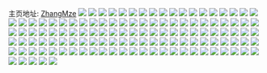 主页地址: [ZhangMze](https://weibo.com/u/1970476793) 
![](https://wx4.sinaimg.cn/mw2000/757316f9ly1h9nfcipuudj22c0340e86.jpg) 
![](https://wx4.sinaimg.cn/mw2000/757316f9ly1h9nfc9n2goj22c0340x6r.jpg) 
![](https://wx4.sinaimg.cn/mw2000/757316f9ly1h9nfbrfaurj20fz0fzmxw.jpg) 
![](https://wx4.sinaimg.cn/mw2000/757316f9ly1h9nfc1pztdj222o340e82.jpg) 
![](https://wx4.sinaimg.cn/mw2000/757316f9ly1h9nfbu78nij20u00u0tt1.jpg) 
![](https://wx4.sinaimg.cn/mw2000/757316f9ly1h9nfbqv5yaj222o340hdu.jpg) 
![](https://wx4.sinaimg.cn/mw2000/757316f9ly1h9nfcl36ztj22c0340hdv.jpg) 
![](https://wx4.sinaimg.cn/mw2000/757316f9ly1h9nfbxp260j22c02c0e82.jpg) 
![](https://wx4.sinaimg.cn/mw2000/757316f9ly1h9nfbt1utcj22c0340hdu.jpg) 
![](https://wx4.sinaimg.cn/mw2000/757316f9ly1h9nfc02d92j22c0340npf.jpg) 
![](https://wx4.sinaimg.cn/mw2000/757316f9ly1h9nfc2ybqyj21wj2usnpd.jpg) 
![](https://wx4.sinaimg.cn/mw2000/757316f9ly1h9nfc3xpu1j21o0280e81.jpg) 
![](https://wx4.sinaimg.cn/mw2000/757316f9ly1h9nfc5nd6ej22tx22oqv6.jpg) 
![](https://wx4.sinaimg.cn/mw2000/757316f9ly1h9nfccn8toj20ri0s0q5q.jpg) 
![](https://wx4.sinaimg.cn/mw2000/757316f9ly1h9nfbr7jfkj20u00u0gmc.jpg) 
![](https://wx4.sinaimg.cn/mw2000/757316f9ly1h926oivqh1j22c03401kz.jpg) 
![](https://wx4.sinaimg.cn/mw2000/757316f9ly1h8lxiil8ioj20u01407ap.jpg) 
![](https://wx4.sinaimg.cn/mw2000/757316f9ly1h8lxiq5rglj20u0140nds.jpg) 
![](https://wx4.sinaimg.cn/mw2000/757316f9ly1h8lxir27bkj20u0140jwr.jpg) 
![](https://wx4.sinaimg.cn/mw2000/757316f9ly1h8lxirwne2j20u0140jz5.jpg) 
![](https://wx4.sinaimg.cn/mw2000/757316f9ly1h8lxithnvgj21400u0k58.jpg) 
![](https://wx4.sinaimg.cn/mw2000/757316f9ly1h8lxiuptxmj20u019048x.jpg) 
![](https://wx4.sinaimg.cn/mw2000/757316f9ly1h8lxivx49vj20u019049s.jpg) 
![](https://wx4.sinaimg.cn/mw2000/757316f9ly1h8lxiwuyf0j21400u0agb.jpg) 
![](https://wx4.sinaimg.cn/mw2000/757316f9ly1h8lxiys6rcj20u015zwly.jpg) 
![](https://wx4.sinaimg.cn/mw2000/757316f9ly1h8lxj04p6xj20og12zk1i.jpg) 
![](https://wx4.sinaimg.cn/mw2000/757316f9ly1h8lxj0qjjmj20u00u0dkn.jpg) 
![](https://wx4.sinaimg.cn/mw2000/757316f9ly1h8lxj1sq45j21400u07h3.jpg) 
![](https://wx4.sinaimg.cn/mw2000/757316f9ly1h8lxj2mlucj20u0140gue.jpg) 
![](https://wx4.sinaimg.cn/mw2000/757316f9ly1h81nb6kak2j20u0140jy4.jpg) 
![](https://wx4.sinaimg.cn/mw2000/757316f9gy1h7u9uw9fhrj20u0140jzz.jpg) 
![](https://wx4.sinaimg.cn/mw2000/757316f9gy1h7u9xqloiej20u0140qap.jpg) 
![](https://wx4.sinaimg.cn/mw2000/757316f9gy1h7ua6c88d2j20u0140dtz.jpg) 
![](https://wx4.sinaimg.cn/mw2000/757316f9gy1h7ua5pyopyj20u00u0n2d.jpg) 
![](https://wx4.sinaimg.cn/mw2000/757316f9gy1h7ua73zz5aj20u00u0n29.jpg) 
![](https://wx4.sinaimg.cn/mw2000/757316f9gy1h7ua0nuem9j20u00u0tj8.jpg) 
![](https://wx4.sinaimg.cn/mw2000/757316f9ly1h7pqelf5zbj20zu0u0q8d.jpg) 
![](https://wx4.sinaimg.cn/mw2000/757316f9ly1h7pqem13avj20u00u00zp.jpg) 
![](https://wx4.sinaimg.cn/mw2000/757316f9ly1h7pqemz73sj20u0140dne.jpg) 
![](https://wx4.sinaimg.cn/mw2000/757316f9ly1h7jp6xa37vj20rf0ku0u2.jpg) 
![](https://wx4.sinaimg.cn/mw2000/757316f9ly1h7g32jbpuwj21sc1sch7f.jpg) 
![](https://wx4.sinaimg.cn/mw2000/757316f9ly1h70ilpnlwyj22c02c0wkv.jpg) 
![](https://wx4.sinaimg.cn/mw2000/757316f9gy1h5dmm2ihbcj207n01omxa.jpg) 
![](https://wx4.sinaimg.cn/mw2000/757316f9gy1h549ssgky0j20u0111dj8.jpg) 
![](https://wx4.sinaimg.cn/mw2000/757316f9gy1h3vb1ecappj20wi0whtkd.jpg) 
![](https://wx4.sinaimg.cn/mw2000/757316f9gy1h3t3xkbw21j20st0rlwim.jpg) 
![](https://wx4.sinaimg.cn/mw2000/757316f9gy1h2xqrvjb9oj22c034lqv7.jpg) 
![](https://wx4.sinaimg.cn/mw2000/757316f9gy1h2xqrxetcbj22c02c0qv5.jpg) 
![](https://wx4.sinaimg.cn/mw2000/757316f9gy1h2xqryefi1j21vr1vrb2a.jpg) 
![](https://wx4.sinaimg.cn/mw2000/757316f9gy1h2xqrzrcysj23402c04qq.jpg) 
![](https://wx4.sinaimg.cn/mw2000/757316f9gy1h2xqru0zlij22c034l1kz.jpg) 
![](https://wx4.sinaimg.cn/mw2000/757316f9gy1h2xqs8vt3aj20v81go1kx.jpg) 
![](https://wx4.sinaimg.cn/mw2000/757316f9gy1h2xqssuqbqj220c2ohkin.jpg) 
![](https://wx4.sinaimg.cn/mw2000/757316f9gy1h20ayfnmzwj20u00u0te1.jpg) 
![](https://wx4.sinaimg.cn/mw2000/757316f9gy1h1mu82yvicj22c02c0nk9.jpg) 
![](https://wx4.sinaimg.cn/mw2000/757316f9gy1h1ahzdx9s5j20u00ty41k.jpg) 
![](https://wx4.sinaimg.cn/mw2000/757316f9gy1h0r6rwwnauj20qo0zkajb.jpg) 
![](https://wx4.sinaimg.cn/mw2000/757316f9gy1h0oi0lj4znj2240240b29.jpg) 
![](https://wx4.sinaimg.cn/mw2000/757316f9gy1h0dan6n0edj2240240npd.jpg) 
![](https://wx4.sinaimg.cn/mw2000/757316f9gy1h079wnrcamj2240240e81.jpg) 
![](https://wx4.sinaimg.cn/mw2000/757316f9gy1gzyck3u4paj22402404qp.jpg) 
![](https://wx4.sinaimg.cn/mw2000/757316f9gy1gzfd30uzsoj21t00u0tew.jpg) 
![](https://wx4.sinaimg.cn/mw2000/757316f9gy1gxi5h3l70nj22402tcu0x.jpg) 
![](https://wx4.sinaimg.cn/mw2000/757316f9gy1gwv9pc5tysj20tz0ul420.jpg) 
![](https://wx4.sinaimg.cn/mw2000/0029lV1Lly1gv5vg36n9aj60xc0nzq6j02.jpg) 
![](https://wx4.sinaimg.cn/mw2000/757316f9ly1gu9ozdtv8gj206o06omy6.jpg) 
![](https://wx4.sinaimg.cn/mw2000/757316f9ly1gu68qyifk6j2240240e81.jpg) 
![](https://wx4.sinaimg.cn/mw2000/757316f9ly1gsgwk3qz9aj20ij0ij76q.jpg) 
![](https://wx4.sinaimg.cn/mw2000/757316f9ly1gsdhk71yuaj22c03404qq.jpg) 
![](https://wx4.sinaimg.cn/mw2000/757316f9ly1gs2s8zl2trj21kw1kwkjl.jpg) 
![](https://wx4.sinaimg.cn/mw2000/757316f9ly1greseo1p00j22402404qq.jpg) 
![](https://wx4.sinaimg.cn/mw2000/757316f9ly1gq7l1k8eu4j20qo10i40v.jpg) 
![](https://wx4.sinaimg.cn/mw2000/757316f9ly1gph0tpjs85j216o16ob29.jpg) 
![](https://wx4.sinaimg.cn/mw2000/757316f9ly1gorqhwpqvmj20u00ij1h9.jpg) 
![](https://wx4.sinaimg.cn/mw2000/757316f9ly1go75s8l8pbj2240240u0x.jpg) 
![](https://wx4.sinaimg.cn/mw2000/757316f9ly1go75tim4yoj224024048g.jpg) 
![](https://wx4.sinaimg.cn/mw2000/757316f9ly1gmjzs0q5ojj20ty0u0jxf.jpg) 
![](https://wx4.sinaimg.cn/mw2000/757316f9ly1gm9st1hqylj216o16o4np.jpg) 
![](https://wx4.sinaimg.cn/mw2000/757316f9ly1glmj79mz8sj21t00u0qb0.jpg) 
![](https://wx4.sinaimg.cn/mw2000/757316f9ly1gk48ns8lltj207t07t74e.jpg) 
![](https://wx4.sinaimg.cn/mw2000/757316f9ly1gjxc0whrh4j2240240kjo.jpg) 
![](https://wx4.sinaimg.cn/mw2000/757316f9ly1giuw3zmg8wj20u0088757.jpg) 
![](https://wx4.sinaimg.cn/mw2000/757316f9ly1gi84lqsiazj20jg0jg3zq.jpg) 
![](https://wx4.sinaimg.cn/mw2000/757316f9ly1gemjc74p44j216o16ohdt.jpg) 
![](https://wx4.sinaimg.cn/mw2000/757316f9ly1gdybgxikngj20u00ikwue.jpg) 
![](https://wx4.sinaimg.cn/mw2000/757316f9ly1gdlofky0spj20lf0qowik.jpg) 
![](https://wx4.sinaimg.cn/mw2000/757316f9ly1gdfwvgxxa9j2240240e81.jpg) 
![](https://wx4.sinaimg.cn/mw2000/757316f9ly1gd4wk7gnxij20qo0qoq9t.jpg) 
![](https://wx4.sinaimg.cn/mw2000/757316f9ly1gcx7lvhzu8j2240240hdv.jpg) 
![](https://wx4.sinaimg.cn/mw2000/757316f9ly1ga2bxc4vhyj216o16o7wh.jpg) 
![](https://wx4.sinaimg.cn/mw2000/757316f9ly1g9zhjiq2vwj20ud0u0jvd.jpg) 
![](https://wx4.sinaimg.cn/mw2000/757316f9ly1g9suqprgs8j21o01o0kjm.jpg) 
![](https://wx4.sinaimg.cn/mw2000/757316f9ly1g906z5d6g1j2240240e84.jpg) 
![](https://wx4.sinaimg.cn/mw2000/757316f9ly1g906z9ddc4j2240240npe.jpg) 
![](https://wx4.sinaimg.cn/mw2000/757316f9ly1g906zd9wqtj2240240kjm.jpg) 
![](https://wx4.sinaimg.cn/mw2000/757316f9ly1g906zhl9uuj2240240npe.jpg) 
![](https://wx4.sinaimg.cn/mw2000/757316f9ly1g906ziy0wxj216o16oh93.jpg) 
![](https://wx4.sinaimg.cn/mw2000/757316f9ly1g906zja5iej20qo0qwwgd.jpg) 
![](https://wx4.sinaimg.cn/mw2000/757316f9ly1g8u3vune49j216o16o7wh.jpg) 
![](https://wx4.sinaimg.cn/mw2000/757316f9ly1g8n1wqnbovj20mu0k0n4m.jpg) 
![](https://wx4.sinaimg.cn/mw2000/757316f9ly1g85045yuqyj2240240x6p.jpg) 
![](https://wx4.sinaimg.cn/mw2000/757316f9ly1g7kbej9kllj20j60j6788.jpg) 
![](https://wx4.sinaimg.cn/mw2000/757316f9ly1g6oya8e76yj20j60av0u3.jpg) 
![](https://wx4.sinaimg.cn/mw2000/757316f9ly1g6oya8m6qlj20j60al754.jpg) 
![](https://wx4.sinaimg.cn/mw2000/757316f9ly1g6htwpbhvrj20u008l0tk.jpg) 
![](https://wx4.sinaimg.cn/mw2000/757316f9ly1g60dm6wvs2j21w01w0e83.jpg) 
![](https://wx4.sinaimg.cn/mw2000/757316f9ly1g60dmgeomej21w01w07wj.jpg) 
![](https://wx4.sinaimg.cn/mw2000/757316f9ly1g3q4fee85xj20u80u0dua.jpg) 
![](https://wx4.sinaimg.cn/mw2000/757316f9ly1g3n5kxz6e3j21o01901ky.jpg) 
![](https://wx4.sinaimg.cn/mw2000/757316f9ly1g3n5kzcp8hj21400u0qmm.jpg) 
![](https://wx4.sinaimg.cn/mw2000/757316f9ly1g3mjlf06xaj20rs0trmzg.jpg) 
![](https://wx4.sinaimg.cn/mw2000/757316f9ly1g3ak6r50cbj20ui0u0dvd.jpg) 
![](https://wx4.sinaimg.cn/mw2000/757316f9ly1g2njig1x3vj21400u0axr.jpg) 
![](https://wx4.sinaimg.cn/mw2000/757316f9ly1g1pnibhzjij22o01s01l1.jpg) 
![](https://wx4.sinaimg.cn/mw2000/757316f9ly1g1pni6r0nej22o01s01l0.jpg) 
![](https://wx4.sinaimg.cn/mw2000/757316f9ly1g1pnpbcvgvj22o01s0e86.jpg) 
![](https://wx4.sinaimg.cn/mw2000/757316f9ly1g1pnigby88j22o01s07wk.jpg) 
![](https://wx4.sinaimg.cn/mw2000/757316f9ly1g1pnijhqopj21o0140u0x.jpg) 
![](https://wx4.sinaimg.cn/mw2000/757316f9ly1g1pnii7ow3j21o0140x6p.jpg) 
![](https://wx4.sinaimg.cn/mw2000/757316f9ly1g11m69ssv3j20u00u1779.jpg) 
![](https://wx4.sinaimg.cn/mw2000/757316f9ly1g0s790yehhj20610613yc.jpg) 
![](https://wx4.sinaimg.cn/mw2000/757316f9ly1g0bwootekvj20u0183n4r.jpg) 
![](https://wx4.sinaimg.cn/mw2000/757316f9ly1g0aetwvcp6j20tc0te0y2.jpg) 
